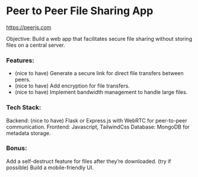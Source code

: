 # Peer to Peer File Sharing App

https://peerjs.com

Objective: Build a web app that facilitates secure file sharing without storing files on a central server.

### Features:

- (nice to have) Generate a secure link for direct file transfers between peers.
- (nice to have) Add encryption for file transfers.
- (nice to have) Implement bandwidth management to handle large files.

### Tech Stack:

Backend: (nice to have) Flask or Express.js with WebRTC for peer-to-peer communication.
Frontend: Javascript, TailwindCss
Database: MongoDB for metadata storage.

### Bonus:

Add a self-destruct feature for files after they’re downloaded. (try if possible)
Build a mobile-friendly UI.
